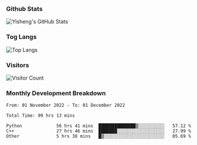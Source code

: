 ### Github Stats
![Yisheng's GitHub Stats](https://github-readme-stats-9qabuvhk1-gongyisheng.vercel.app/api?username=gongyisheng&count_private=true&show_icons=true)
### Tog Langs
![Top Langs](https://github-readme-stats-9qabuvhk1-gongyisheng.vercel.app/api/top-langs/?username=gongyisheng&layout=compact)
### Visitors
![Visitor Count](https://profile-counter.glitch.me/gongyisheng/count.svg)
### Monthly Development Breakdown
<!--START_SECTION:waka-->

```text
From: 01 November 2022 - To: 01 December 2022

Total Time: 99 hrs 13 mins

Python             56 hrs 41 mins  ██████████████▒░░░░░░░░░░   57.12 %
C++                27 hrs 46 mins  ███████░░░░░░░░░░░░░░░░░░   27.99 %
Other              5 hrs 38 mins   █▒░░░░░░░░░░░░░░░░░░░░░░░   05.69 %
```

<!--END_SECTION:waka-->

